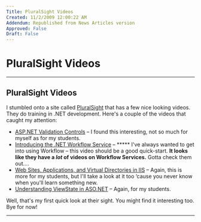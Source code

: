 ```yaml
---
Title: PluralSight Videos
Created: 11/2/2009 12:00:22 AM
Addendum: Republished from News Articles version
Approved: False
Draft: False
---
```

# PluralSight Videos

---

## PluralSight Videos


I stumbled onto a site called [PluralSight](http://www.pluralsight.com/main/) that has a few nice looking videos. They do training in .NET development. Here's a couple of the videos that caught my attention:


- [ASP.NET Validation Controls](http://www.pluralsight.com/main/screencasts/screencast.aspx?id=validation-controls-isvalid) – I found this interesting, not so much for myself as for my students.
- [Introducing the .NET Workflow Service](http://www.pluralsight.com/main/screencasts/screencast.aspx?id=wf-service-hellocloudwf) – \*\*\*\*\* I've always wanted to get into using Workflow – this video should be a good quick-start. **It looks like they have a *lot* of videos on Workflow Services.** Gotta check them out….
- [Web Sites, Applications, and Virtual Directories in IIS](http://www.pluralsight.com/main/screencasts/screencast.aspx?id=iis-aspnetdev) – Again, this is more for my students, but I'll take a look at it too ‘cause you never know when you'll learn something new.
- [Understanding ViewState in ASO.NET](http://www.pluralsight.com/main/screencasts/screencast.aspx?id=understanding-viewstate) – Again, for my students.



Well, that's my first quick look at their sight. You might find it interesting too. Bye for now!





---

